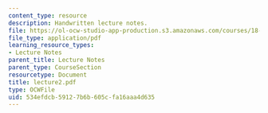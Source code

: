 ```yaml
---
content_type: resource
description: Handwritten lecture notes.
file: https://ol-ocw-studio-app-production.s3.amazonaws.com/courses/18-704-seminar-in-algebra-and-number-theory-rational-points-on-elliptic-curves-fall-2004/534efdcb59127b6b605cfa16aaa4d635_lecture2.pdf
file_type: application/pdf
learning_resource_types:
- Lecture Notes
parent_title: Lecture Notes
parent_type: CourseSection
resourcetype: Document
title: lecture2.pdf
type: OCWFile
uid: 534efdcb-5912-7b6b-605c-fa16aaa4d635
---
```

